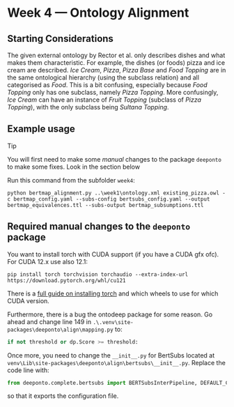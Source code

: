 # Week 4 — Ontology Alignment

## Starting Considerations

The given external ontology by Rector et al. only describes dishes and what makes them characteristic. For example, the
dishes (or foods) pizza and ice cream are described. _Ice Cream_, _Pizza_, _Pizza Base_ and _Food Topping_ are in the same
ontological hierarchy (using the subclass relation) and all categorised as _Food_. This is a bit confusing, especially 
because _Food Topping_ only has one subclass, namely _Pizza Topping_. More confusingly, _Ice Cream_ can have an instance 
of _Fruit Topping_ (subclass of _Pizza Topping_), with the only subclass being _Sultana Topping_.


## Example usage
> [!TIP]
> You will first need to make some _manual_ changes to the package `deeponto` to make some fixes.
> Look in the section below

Run this command from the subfolder `week4`:
```shell
python bertmap_alignment.py ..\week1\ontology.xml existing_pizza.owl -c bertmap_config.yaml --subs-config bertsubs_config.yaml --output bertmap_equivalences.ttl --subs-output bertmap_subsumptions.ttl
```

## Required manual changes to the `deeponto` package

You want to install torch with CUDA support (if you have a CUDA gfx ofc). For CUDA 12.x use also 12.1:

```shell
pip install torch torchvision torchaudio --extra-index-url https://download.pytorch.org/whl/cu121
```

There is a [full guide on installing torch](https://pytorch.org/get-started/locally/) and which wheels to use for which CUDA version.

Furthermore, there is a bug the ontodeep package for some reason. Go ahead and change line 149 in `.\.venv\site-packages\deeponto\align\mapping.py` to:
```py
if not threshold or dp.Score >= threshold:
```

Once more, you need to change the `__init__.py` for BertSubs located at `venv\Lib\site-packages\deeponto\align\bertsubs\__init__.py`. Replace the code line with:
```py
from deeponto.complete.bertsubs import BERTSubsInterPipeline, DEFAULT_CONFIG_FILE_INTER
```

so that it exports the configuration file.
